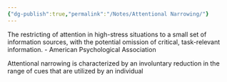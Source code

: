 ```yaml
---
{"dg-publish":true,"permalink":"/Notes/Attentional Narrowing/"}
---
```



The restricting of attention in high-stress situations to a small set of information sources, with the potential omission of critical, task-relevant information. - American Psychological Association

Attentional narrowing is characterized by an involuntary reduction in the range of cues that are utilized by an individual